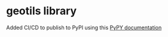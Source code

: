 # geotils library

Added CI/CD to publish to PyPI using this [PyPY documentation](https://packaging.python.org/en/latest/guides/publishing-package-distribution-releases-using-github-actions-ci-cd-workflows/)  